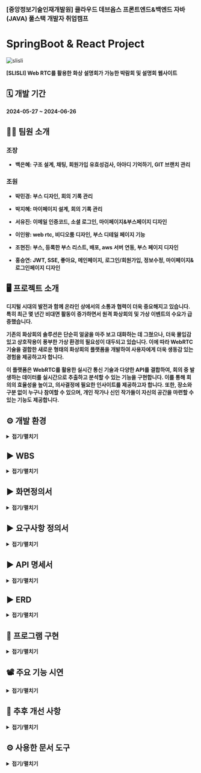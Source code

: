 ### [중앙정보기술인재개발원] 클라우드 데브옵스 프론트엔드&백엔드 자바(JAVA) 풀스택 개발자 취업캠프
# SpringBoot & React Project
![slisli](https://github.com/dmsp0/slisli_frontend/assets/156063957/bec63d81-fbfd-47e8-94c1-81a116cd3a64)


<strong>[SLISLI] Web RTC를 활용한 화상 설명회가 가능한 박람회 및 설명회 웹사이트   
## 🗓 개발 기간  
<strong> 2024-05-27 ~ 2024-06-26   

## 💁‍♀️ 팀원 소개   
### 조장

*  백은혜: 구조 설계, 채팅, 회원가입 유효성검사, 아아디 기억하기, GIT 브랜치 관리  

### 조원

*  박민경: 부스 디자인, 회의 기록 관리

*  박지혜: 마이페이지 설계, 회의 기록 관리

*  서유진: 이메일 인증코드, 소셜 로그인, 마이페이지&부스페이지 디자인

*  이인왕: web rtc, 비디오룸 디자인, 부스 디테일 페이지 기능

*  조현진: 부스, 등록한 부스 리스트, 배포, aws 서버 연동, 부스 페이지 디자인

*  홍승연: JWT, SSE, 좋아요, 메인페이지, 로그인/회원가입, 정보수정, 마이페이지&로그인페이지 디자인   
  


## 🖥 프로젝트 소개
디지털 시대의 발전과 함께 온라인 상에서의 소통과 협력이 더욱 중요해지고 있습니다. 특히 최근 몇 년간 비대면 활동이 증가하면서 원격 화상회의 및 가상 이벤트의 수요가 급증했습니다.

기존의 화상회의 솔루션은 단순히 얼굴을 마주 보고 대화하는 데 그쳤으나, 더욱 몰입감 있고 상호작용이 풍부한 가상 환경의 필요성이 대두되고 있습니다. 이에 따라 WebRTC 기술을 결합한 새로운 형태의 화상회의 플랫폼을 개발하여 사용자에게 더욱 생동감 있는 경험을 제공하고자 합니다.

이 플랫폼은 WebRTC를 활용한 실시간 통신 기술과 다양한 API를 결합하여, 회의 중 발생하는 데이터를 실시간으로 추출하고 분석할 수 있는 기능을 구현합니다. 이를 통해 회의의 효율성을 높이고, 의사결정에 필요한 인사이트를 제공하고자 합니다. 또한, 장소와 구분 없이 누구나 참여할 수 있으며, 개인 작가나 신인 작가들이 자신의 공간을 마련할 수 있는 기능도 제공합니다.



## ⚙️ 개발 환경
<details>
<summary>접기/펼치기</summary>

  
![7](https://github.com/dmsp0/slisli_frontend/assets/156063957/dbaf9fd4-21ed-4c18-ac86-02a1a6c41104)   
</details>


## ▶️ WBS
<details>
<summary>접기/펼치기</summary>
  
![10](https://github.com/dmsp0/slisli_frontend/assets/156063957/34a3d46e-0e5b-44bd-911b-43065cc89164)   
</details>


## ▶️ 화면정의서
<details>
<summary>접기/펼치기</summary>
  
![11](https://github.com/dmsp0/slisli_frontend/assets/156063957/b3758061-6f7c-4d4b-adae-e8ee9e0d2772)   
</details>


## ▶️ 요구사항 정의서
<details>
<summary>접기/펼치기</summary>
  
![요구사항정의서](https://github.com/dmsp0/slisli_frontend/assets/156063957/9c3fdec6-990c-4bb2-a687-ad326469ae0d)   
</details>

## ▶️ API 명세서 
<details>
<summary>접기/펼치기</summary>

![slisli](https://github.com/dmsp0/slisli_frontend/assets/156063957/33e9003f-68d6-4103-82e2-8525e97a6d85)

![slisli (1)](https://github.com/dmsp0/slisli_frontend/assets/156063957/13f18ff4-6044-4e11-9a27-0b9f9de9ef3a)   
</details>

## ▶️ ERD
<details>
<summary>접기/펼치기</summary>
  
![KakaoTalk_20240625_161550396](https://github.com/dmsp0/slisli_frontend/assets/156063957/45e4ee4f-48fd-4dc3-8fb7-e28aa869ea59)   
</details>

## 💾 프로그램 구현
<details>
<summary>접기/펼치기</summary>
  
### 1.메인 페이지 
- 부스, 개최자, 유저 수 카운팅  
- framer 를 활용한 animation  
![image](https://github.com/dmsp0/slisli_frontend/assets/156065910/42f6b4e2-f0f3-457d-8395-933b65a4fc2e)   

### 2.사용자 인증
- 회원가입 코드  
- 이메일 인증 코드  
![image](https://github.com/dmsp0/slisli_frontend/assets/156065910/aa803843-080c-4c9f-b31e-9dca6719102c)   

- 로그인 코드  
![image](https://github.com/dmsp0/slisli_frontend/assets/156065910/ae3b8e21-eb2a-4470-8954-5a9840b657d5)  

### 3.소셜 로그인  
- 소셜 로그인 코드  
![image](https://github.com/dmsp0/slisli_frontend/assets/156065910/f27d0639-4bd7-4053-b0ec-8fab8a91669c)  

### 4.정보수정 및 탈퇴  
- 정보수정 코드  
- 정보삭제 후 탈퇴 코드  
![image](https://github.com/dmsp0/slisli_frontend/assets/156065910/8acd4d38-c8a1-4499-b0b9-17454e604794)  

### 5.부스 등록  
- 부스 생성 코드  
![image](https://github.com/dmsp0/slisli_frontend/assets/156065910/1f0d3e10-c5a6-4b60-a3b1-942c29129344)     

### 6.부스 리스트  
- 부스 리스트 코드  
![image](https://github.com/dmsp0/slisli_frontend/assets/156065910/7e7e3fc4-d604-43c3-861c-eb516782cd7f)   
</details>

## 📽 주요 기능 시연
<details>
<summary>접기/펼치기</summary>
  
YouTube 시연 영상  
(https://youtube.com/)  
</details>


## 🔨 추후 개선 사항  
<details>
<summary>접기/펼치기</summary>

1. **녹화 기능**
   - 녹화 기능 API (Agora Recording API, Zoom API 등)를 이용해 회의에 참가하지 못한 이용자에게 회의 녹화본 제공
   
2. **자막 기능**
   - 실시간 자막 기능을 도입하여, 회의 참여자에게 외국어 자막 제공
   - Socket.IO를 사용하여 실시간 통신을 유지하고, Google Cloud Translation API 또는 Microsoft Azure Translator를 활용하여 텍스트를 다른 언어로 번역하여 자막으로 제공

3. **신고 기능**
   - 사용자 편의를 위해 채팅창에 신고기능 도입

4. **향후 계획**
   - 외국어 자막을 제공하여, 외국인들이 시간과 장소에 구애받지 않고 화상 설명회 및 박람회에 참여할 수 있는 환경 제공
   - 한국 이용자에 국한되지 않고 글로벌 사용자들을 대상으로 확장
</details>


## ⚙️ 사용한 문서 도구
<details>
<summary>접기/펼치기</summary>
  
백엔드 : [바로가기](https://github.com/dmsp0/slisli_backend)  
프론트 : [바로가기](https://github.com/dmsp0/slisli_frontend)  
채팅서버 : [바로가기](https://github.com/dmsp0/slisli_chatserver)  
노션 : [바로가기](https://www.notion.so/joongang-slisli/1e80165e962448cba58782823cbcbbdd)  
피그마 : [바로가기](https://www.figma.com/proto/kEE6MULmHvQalmF4K49FpD/Untitled?node-id=0-1&t=sQGXDKfcBaiHP85Q-1)  
구글 드라이브 : [바로가기](https://drive.google.com/drive/u/0/folders/1yi1ZDd0qQ-GlMoYSYhMs02jTzSB34Ptz)
</details>

